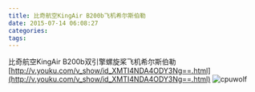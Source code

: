 ```yaml
---
title: 比奇航空KingAir B200b飞机希尔斯伯勒
date: 2015-07-14 06:08:27
categories:
tags:
---
```


比奇航空KingAir B200b双引擎螺旋桨飞机希尔斯伯勒
[http://v.youku.com/v_show/id_XMTI4NDA4ODY3Ng==.html](http://v.youku.com/v_show/id_XMTI4NDA4ODY3Ng==.html)
![cpuwolf](/images/data/attachment/201507/14/140819i61txhkzj1h6llqk.jpg)




